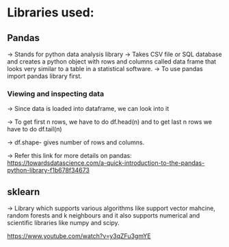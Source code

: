 # Libraries used:
##  Pandas
-> Stands for python data analysis library
-> Takes CSV file or SQL database and creates a python object with rows and columns called data frame that looks very similar to a table in a statistical software.
-> To use pandas import pandas library first.

### Viewing and inspecting data
-> Since data is loaded into dataframe, we can look into it

-> To get first n rows, we have to do df.head(n) and to get last n rows we have to do df.tail(n)

-> df.shape-  gives number of rows and columns.

-> Refer this link for more details on pandas: https://towardsdatascience.com/a-quick-introduction-to-the-pandas-python-library-f1b678f34673

## sklearn
-> Library which supports various algorithms like support vector mahcine, random forests and k neighbours and it also supports numerical and scientific libraries like numpy and scipy.


https://www.youtube.com/watch?v=y3qZFu3gmYE